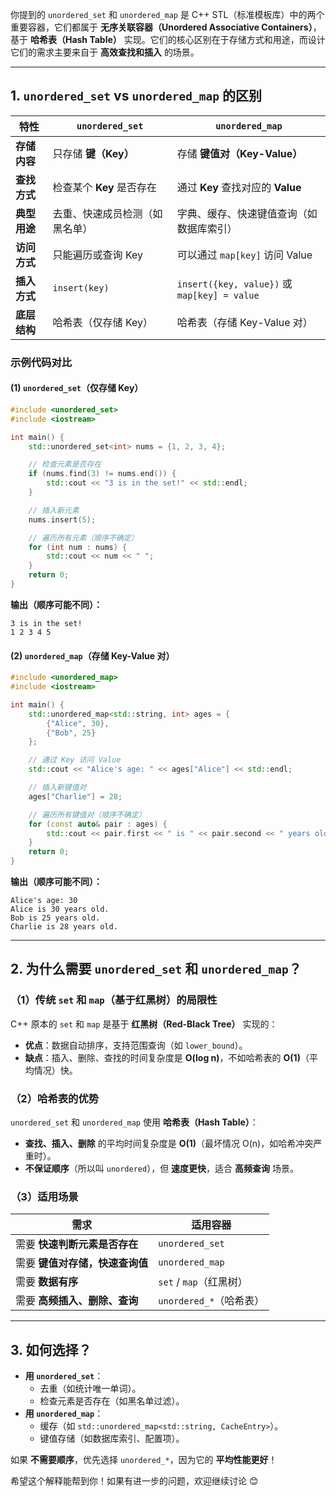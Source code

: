 你提到的 `unordered_set` 和 `unordered_map` 是 C++ STL（标准模板库）中的两个重要容器，它们都属于 **无序关联容器（Unordered Associative Containers）**，基于 **哈希表（Hash Table）** 实现。它们的核心区别在于存储方式和用途，而设计它们的需求主要来自于 **高效查找和插入** 的场景。  

---

## **1. `unordered_set` vs `unordered_map` 的区别**
| 特性                | `unordered_set`              | `unordered_map`              |
|---------------------|-----------------------------|-----------------------------|
| **存储内容**         | 只存储 **键（Key）**          | 存储 **键值对（Key-Value）**  |
| **查找方式**         | 检查某个 **Key** 是否存在      | 通过 **Key** 查找对应的 **Value** |
| **典型用途**         | 去重、快速成员检测（如黑名单） | 字典、缓存、快速键值查询（如数据库索引） |
| **访问方式**         | 只能遍历或查询 Key            | 可以通过 `map[key]` 访问 Value |
| **插入方式**         | `insert(key)`               | `insert({key, value})` 或 `map[key] = value` |
| **底层结构**         | 哈希表（仅存储 Key）          | 哈希表（存储 Key-Value 对）   |

### **示例代码对比**
#### **(1) `unordered_set`（仅存储 Key）**
```cpp
#include <unordered_set>
#include <iostream>

int main() {
    std::unordered_set<int> nums = {1, 2, 3, 4};

    // 检查元素是否存在
    if (nums.find(3) != nums.end()) {
        std::cout << "3 is in the set!" << std::endl;
    }

    // 插入新元素
    nums.insert(5);

    // 遍历所有元素（顺序不确定）
    for (int num : nums) {
        std::cout << num << " ";
    }
    return 0;
}
```
**输出（顺序可能不同）：**  
```
3 is in the set!
1 2 3 4 5
```

#### **(2) `unordered_map`（存储 Key-Value 对）**
```cpp
#include <unordered_map>
#include <iostream>

int main() {
    std::unordered_map<std::string, int> ages = {
        {"Alice", 30},
        {"Bob", 25}
    };

    // 通过 Key 访问 Value
    std::cout << "Alice's age: " << ages["Alice"] << std::endl;

    // 插入新键值对
    ages["Charlie"] = 28;

    // 遍历所有键值对（顺序不确定）
    for (const auto& pair : ages) {
        std::cout << pair.first << " is " << pair.second << " years old." << std::endl;
    }
    return 0;
}
```
**输出（顺序可能不同）：**  
```
Alice's age: 30
Alice is 30 years old.
Bob is 25 years old.
Charlie is 28 years old.
```

---

## **2. 为什么需要 `unordered_set` 和 `unordered_map`？**
### **（1）传统 `set` 和 `map`（基于红黑树）的局限性**
C++ 原本的 `set` 和 `map` 是基于 **红黑树（Red-Black Tree）** 实现的：
- **优点**：数据自动排序，支持范围查询（如 `lower_bound`）。
- **缺点**：插入、删除、查找的时间复杂度是 **O(log n)**，不如哈希表的 **O(1)**（平均情况）快。

### **（2）哈希表的优势**
`unordered_set` 和 `unordered_map` 使用 **哈希表（Hash Table）**：
- **查找、插入、删除** 的平均时间复杂度是 **O(1)**（最坏情况 O(n)，如哈希冲突严重时）。
- **不保证顺序**（所以叫 `unordered`），但 **速度更快**，适合 **高频查询** 场景。

### **（3）适用场景**
| 需求                          | 适用容器                |
|------------------------------|-----------------------|
| 需要 **快速判断元素是否存在**   | `unordered_set`       |
| 需要 **键值对存储，快速查询值** | `unordered_map`       |
| 需要 **数据有序**              | `set` / `map`（红黑树） |
| 需要 **高频插入、删除、查询**   | `unordered_*`（哈希表） |

---

## **3. 如何选择？**
- **用 `unordered_set`**：  
  - 去重（如统计唯一单词）。
  - 检查元素是否存在（如黑名单过滤）。
- **用 `unordered_map`**：  
  - 缓存（如 `std::unordered_map<std::string, CacheEntry>`）。
  - 键值存储（如数据库索引、配置项）。

如果 **不需要顺序**，优先选择 `unordered_*`，因为它的 **平均性能更好**！  

希望这个解释能帮到你！如果有进一步的问题，欢迎继续讨论 😊